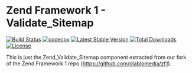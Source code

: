 Zend Framework 1 - Validate_Sitemap
============================
[![Build Status](https://travis-ci.com/diablomedia/zf1-validate-sitemap.svg?branch=master)](https://travis-ci.com/diablomedia/zf1-validate-sitemap)
[![codecov](https://codecov.io/gh/diablomedia/zf1-validate-sitemap/branch/master/graph/badge.svg)](https://codecov.io/gh/diablomedia/zf1-validate-sitemap)
[![Latest Stable Version](https://poser.pugx.org/diablomedia/zendframework1-validate-sitemap/v/stable)](https://packagist.org/packages/diablomedia/zendframework1-validate-sitemap)
[![Total Downloads](https://poser.pugx.org/diablomedia/zendframework1-validate-sitemap/downloads)](https://packagist.org/packages/diablomedia/zendframework1-validate-sitemap)
[![License](https://poser.pugx.org/diablomedia/zendframework1-validate-sitemap/license)](https://packagist.org/packages/diablomedia/zendframework1-validate-sitemap)

This is just the Zend_Validate_Sitemap component extracted from our fork of the Zend Framework 1 repo (https://github.com/diablomedia/zf1).
